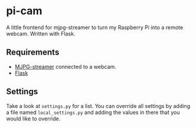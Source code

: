 pi-cam
======

A little frontend for mjpg-streamer to turn my Raspberry Pi into a remote webcam.
Written with Flask.


Requirements
------------
* [MJPG-streamer](http://sourceforge.net/projects/mjpg-streamer/) connected to
  a webcam.
* [Flask](http://flask.pocoo.org/)


Settings
--------
Take a look at ``settings.py`` for a list. You can override all settings by
adding a file named ``local_settings.py`` and adding the values in there that
you would like to override.